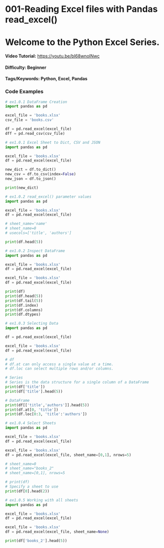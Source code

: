 # **001-Reading Excel files with Pandas read_excel()**

# Welcome to the Python Excel Series.

**Video Tutorial:** https://youtu.be/bI68wnoINwc

#### **Difficulty:** Beginner

#### **Tags/Keywords:** Python, Excel, Pandas

### Code Examples

```python
# ex1.0.1 DataFrame Creation
import pandas as pd

excel_file = 'books.xlsx'
csv_file = 'books.csv'

df = pd.read_excel(excel_file)
dff = pd.read_csv(csv_file)
```

```python
# ex1.0.1 Excel Sheet to Dict, CSV and JSON
import pandas as pd

excel_file = 'books.xlsx'
df = pd.read_excel(excel_file)

new_dict = df.to_dict()
new_csv = df.to_csv(index=False)
new_json = df.to_json()

print(new_dict)
```

```python
# ex1.0.2 read_excel() parameter values
import pandas as pd

excel_file = 'books.xlsx'
df = pd.read_excel(excel_file)

# sheet_name='name'
# sheet_name=0
# usecols=['title', 'authors']

print(df.head(5))
```

```python
# ex1.0.2 Inspect DataFrame
import pandas as pd

excel_file = 'books.xlsx'
df = pd.read_excel(excel_file)

excel_file = 'books.xlsx'
df = pd.read_excel(excel_file)

print(df)
print(df.head(5))
print(df.tail(5))
print(df.index)
print(df.columns)
print(df.dtypes)
```

```python
# ex1.0.3 Selecting Data
import pandas as pd

df = pd.read_excel(excel_file)

excel_file = 'books.xlsx'
df = pd.read_excel(excel_file)

# df
# df.at can only access a single value at a time.
# df.loc can select multiple rows and/or columns.

# Series
# Series is the data structure for a single column of a DataFrame
print(df['title'])
print(df['title'].head(5))

# DataFrame
print(df[['title','authors']].head(5))
print(df.at[0, 'title'])
print(df.loc[0:3, 'title':'authors'])
```

```python
# ex1.0.4 Select Sheets
import pandas as pd

excel_file = 'books.xlsx'
df = pd.read_excel(excel_file)

excel_file = 'books.xlsx'
df = pd.read_excel(excel_file, sheet_name=[0,1], nrows=5)

# sheet_name=0
# sheet_name="books_2"
# sheet_name=[0,1], nrows=5

# print(df)
# Specify a sheet to use
print(df[0].head(2))
```

```python
# ex1.0.5 Working with all sheets
import pandas as pd

excel_file = 'books.xlsx'
df = pd.read_excel(excel_file)

excel_file = 'books.xlsx'
df = pd.read_excel(excel_file, sheet_name=None)

print(df['books_2'].head(5))

```
